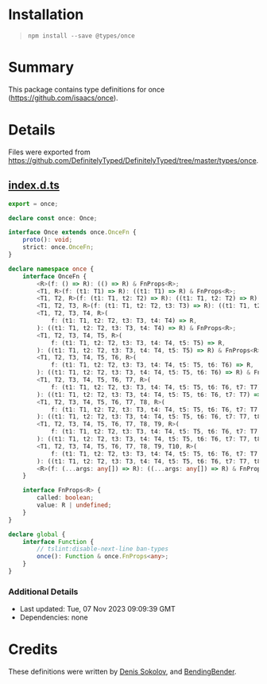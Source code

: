 # Installation
> `npm install --save @types/once`

# Summary
This package contains type definitions for once (https://github.com/isaacs/once).

# Details
Files were exported from https://github.com/DefinitelyTyped/DefinitelyTyped/tree/master/types/once.
## [index.d.ts](https://github.com/DefinitelyTyped/DefinitelyTyped/tree/master/types/once/index.d.ts)
````ts
export = once;

declare const once: Once;

interface Once extends once.OnceFn {
    proto(): void;
    strict: once.OnceFn;
}

declare namespace once {
    interface OnceFn {
        <R>(f: () => R): (() => R) & FnProps<R>;
        <T1, R>(f: (t1: T1) => R): ((t1: T1) => R) & FnProps<R>;
        <T1, T2, R>(f: (t1: T1, t2: T2) => R): ((t1: T1, t2: T2) => R) & FnProps<R>;
        <T1, T2, T3, R>(f: (t1: T1, t2: T2, t3: T3) => R): ((t1: T1, t2: T2, t3: T3) => R) & FnProps<R>;
        <T1, T2, T3, T4, R>(
            f: (t1: T1, t2: T2, t3: T3, t4: T4) => R,
        ): ((t1: T1, t2: T2, t3: T3, t4: T4) => R) & FnProps<R>;
        <T1, T2, T3, T4, T5, R>(
            f: (t1: T1, t2: T2, t3: T3, t4: T4, t5: T5) => R,
        ): ((t1: T1, t2: T2, t3: T3, t4: T4, t5: T5) => R) & FnProps<R>;
        <T1, T2, T3, T4, T5, T6, R>(
            f: (t1: T1, t2: T2, t3: T3, t4: T4, t5: T5, t6: T6) => R,
        ): ((t1: T1, t2: T2, t3: T3, t4: T4, t5: T5, t6: T6) => R) & FnProps<R>;
        <T1, T2, T3, T4, T5, T6, T7, R>(
            f: (t1: T1, t2: T2, t3: T3, t4: T4, t5: T5, t6: T6, t7: T7) => R,
        ): ((t1: T1, t2: T2, t3: T3, t4: T4, t5: T5, t6: T6, t7: T7) => R) & FnProps<R>;
        <T1, T2, T3, T4, T5, T6, T7, T8, R>(
            f: (t1: T1, t2: T2, t3: T3, t4: T4, t5: T5, t6: T6, t7: T7, t8: T8) => R,
        ): ((t1: T1, t2: T2, t3: T3, t4: T4, t5: T5, t6: T6, t7: T7, t8: T8) => R) & FnProps<R>;
        <T1, T2, T3, T4, T5, T6, T7, T8, T9, R>(
            f: (t1: T1, t2: T2, t3: T3, t4: T4, t5: T5, t6: T6, t7: T7, t8: T8, t9: T9) => R,
        ): ((t1: T1, t2: T2, t3: T3, t4: T4, t5: T5, t6: T6, t7: T7, t8: T8, t9: T9) => R) & FnProps<R>;
        <T1, T2, T3, T4, T5, T6, T7, T8, T9, T10, R>(
            f: (t1: T1, t2: T2, t3: T3, t4: T4, t5: T5, t6: T6, t7: T7, t8: T8, t9: T9, t10: T10) => R,
        ): ((t1: T1, t2: T2, t3: T3, t4: T4, t5: T5, t6: T6, t7: T7, t8: T8, t9: T9, t10: T10) => R) & FnProps<R>;
        <R>(f: (...args: any[]) => R): ((...args: any[]) => R) & FnProps<R>;
    }

    interface FnProps<R> {
        called: boolean;
        value: R | undefined;
    }
}

declare global {
    interface Function {
        // tslint:disable-next-line ban-types
        once(): Function & once.FnProps<any>;
    }
}

````

### Additional Details
 * Last updated: Tue, 07 Nov 2023 09:09:39 GMT
 * Dependencies: none

# Credits
These definitions were written by [Denis Sokolov](https://github.com/denis-sokolov), and [BendingBender](https://github.com/BendingBender).
